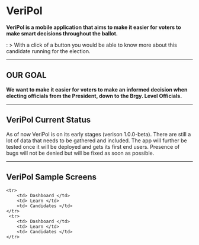 # VeriPol

**VeriPol is a mobile application that aims to make it easier for voters to make smart decisions throughout the ballot.** 

: > With a click of a button you would be able to know more about this candidate running for the election.

***
## OUR GOAL
**We want to make it easier for voters to make an informed decision when electing officials from the President, down to the Brgy. Level Officials.**

***
## VeriPol Current Status
As of now VeriPol is on its early stages (verison 1.0.0-beta). There are still a lot of data that needs to be gathered and included. The app will further be tested once it will be deployed and gets its first end users. Presence of bugs will not be denied but will be fixed as soon as possible. 

***
## VeriPol Sample Screens
<table>

    <tr>
        <td> Dashboard </td>
        <td> Learn </td>
        <td> Candidates </td>
    </tr>
     <tr>
        <td> Dashboard </td>
        <td> Learn </td>
        <td> Candidates </td>
    </tr>

</table>


